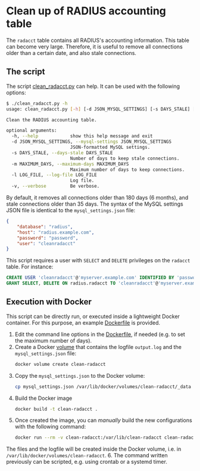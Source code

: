 # Clean up of RADIUS accounting table
The `radacct` table contains all RADIUS's accounting information. This table can become very large. Therefore,
it is useful to remove all connections older than a certain date, and also stale connections.

## The script
The script [clean_radacct.py](../scripts/clean_radacct/clean_radacct.py) can help. It can be used with the following options:
```bash
$ ./clean_radacct.py -h
usage: clean_radacct.py [-h] [-d JSON_MYSQL_SETTINGS] [-s DAYS_STALE] [-m MAXIMUM_DAYS] [-l LOG_FILE] [-v]

Clean the RADIUS accounting table.

optional arguments:
  -h, --help            show this help message and exit
  -d JSON_MYSQL_SETTINGS, --mysql-settings JSON_MYSQL_SETTINGS
                        JSON-formatted MySQL settings.
  -s DAYS_STALE, --days-stale DAYS_STALE
                        Number of days to keep stale connections.
  -m MAXIMUM_DAYS, --maximum-days MAXIMUM_DAYS
                        Maximum number of days to keep connections.
  -l LOG_FILE, --log-file LOG_FILE
                        Log file.
  -v, --verbose         Be verbose.
```

By default, it removes all connections older than 180 days (6 months), and stale connections older than 35 days. 
The syntax of the MySQL settings JSON file is identical to the `mysql_settings.json` file:
```json
{
    "database": "radius",
    "host": "radius.example.com",
    "password": "password",
    "user": "cleanradacct"
}
```
This script requires a user with `SELECT` and `DELETE` privileges on the `radacct` table. For instance:
```sql
CREATE USER 'cleanradacct'@'myserver.example.com' IDENTIFIED BY 'password';
GRANT SELECT, DELETE ON radius.radacct TO 'cleanradacct'@'myserver.example.com';
```

## Execution with Docker
This script can be directly run, or executed inside a lightweight Docker container. For this purpose, 
an example [Dockerfile](../scripts/clean_radacct/Dockerfile) is provided.

1. Edit the command line options in the [Dockerfile](../scripts/clean_radacct/Dockerfile), if needed (e.g. to set the maximum
   number of days).
2. Create a Docker [volume](https://docs.docker.com/storage/volumes/)
   that contains the logfile `output.log` and the `mysql_settings.json` file:
   ```bash
   docker volume create clean-radacct 
   ```
3. Copy the `mysql_settings.json` to the Docker volume:
   ```bash
   cp mysql_settings.json /var/lib/docker/volumes/clean-radacct/_data
   ```
4. Build the Docker image
   ```bash
   docker build -t clean-radacct .
   ```
5. Once created the image, you can *manually* build the new configurations with the following command:
   ```bash
   docker run --rm -v clean-radacct:/var/lib/clean-radacct clean-radacct
   ```
  The files and the logfile will be created inside the Docker volume, i.e. in `/var/lib/docker/volumes/clean-radacct`.
6. The command written previously can be scripted, e.g. using crontab or a systemd timer.
